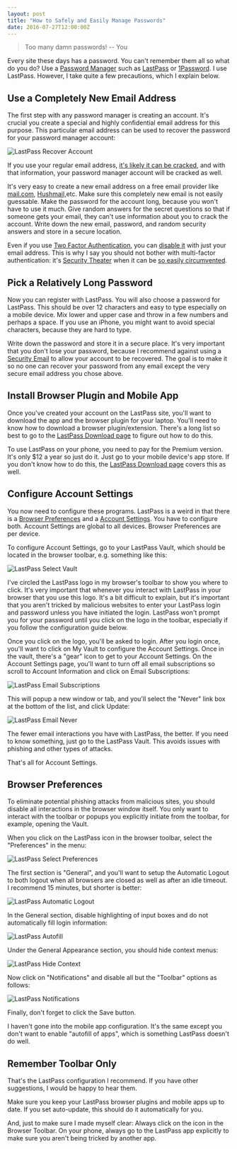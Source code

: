 ```yaml
---
layout: post
title: "How to Safely and Easily Manage Passwords"
date: 2016-07-27T12:00:00Z
---
```



> Too many damn passwords! -- You


Every site these days has a password. You can't remember them all so
what do you do?
Use a
[Password Manager](https://en.wikipedia.org/wiki/Password_manager) such as
[LastPass](https://lastpass.com) or
[1Password](https://1password.com). I use LastPass. However, I take quite a few precautions, which I explain
below.

## Use a Completely New Email Address

The first step with any password manager is creating an account. It's
crucial you create a special and highly confidential email address for this
purpose. This particular email address can be used to recover the
password for your password manager account:

![LastPass Recover Account](/assets/i/lastpass-recover-account.gif)

If you use your regular email address,
[it's likely it can be cracked](http://www.onlinehashcrack.com/how-to-crack-gmail-yahoo-hotmail-account-the-truth.php), and with that information, your password manager account will be cracked as well.

It's very easy to create a new email address on a free email provider
like
[mail.com](http://mail.com),
[Hushmail,](http://hushmail.com)etc. Make sure this completely new email is not easily guessable. Make the password
for the account long, because you won't have to use it much.  Give random answers for the secret questions so that if
someone gets your email, they can't use information about you to crack the account.
Write down the new email, password, and random security answers and store in a secure
location.

Even if you use
[Two Factor Authentication](https://en.wikipedia.org/wiki/Multi-factor_authentication), you can
[disable it](https://lastpass.com/support.php?cmd=showfaq&id=7066) with just your email address. This is why I say you should not bother with multi-factor
authentication: it's
[Security Theater](https://en.wikipedia.org/wiki/Security_theater) when it can be
[so easily circumvented](https://www.wired.com/2016/06/deray-twitter-hack-2-factor-isnt-enough/).

## Pick a Relatively Long Password

Now you can register with LastPass. You will also choose a password for LastPass.
This should be over 12 characters and easy to type especially on a mobile device.
Mix lower and upper case and throw in a few numbers and perhaps a space.
If you use an iPhone, you might want to avoid special characters, because
they are hard to type.

Write down the password and store it in a secure place. It's very important
that you don't lose your password, because I recommend against using a
[Security Email](https://lastpass.com/support.php?cmd=showfaq&id=2465) to allow your account to be recovered. The goal is to make it so no one
can recover your password from any email except the very secure email
address you chose above.

## Install Browser Plugin and Mobile App

Once you've created your account on the LastPass site, you'll want
to download the app and the browser plugin for your laptop. You'll
need to know how to download a browser plugin/extension. There's a long list
so best to go to the
[LastPass Download page](https://lastpass.com/misc_download2.php) to figure out how to do this.

To use LastPass on your phone, you need to pay for the Premium version.
It's only $12 a year so just do it. Just go to your mobile device's app store.
If you don't know how to do this, the
[LastPass Download page](https://lastpass.com/misc_download2.php) covers this as well.

## Configure Account Settings

You now need to configure these programs.
LastPass is a weird in that there is a
[Browser Preferences](https://helpdesk.lastpass.com/extension-preferences/) and a
[Account Settings](https://helpdesk.lastpass.com/account-settings/). You have to configure both. Account Settings are global to all
devices. Browser Preferences are per device.

To configure Account Settings, go to your LastPass Vault, which should
be located in the browser toolbar, e.g. something like this:

![LastPass Select Vault](/assets/i/lastpass-select-vault.gif)

I've circled the LastPass logo in my browser's toolbar to show you where to click.
It's very important that whenever you interact with LastPass in your browser
that you use this logo. It's a bit difficult to explain, but it's important that you
aren't tricked by malicious websites to enter your LastPass login and password
unless you have initiated the login. LastPass won't prompt you for your password
until you click on the logo in the toolbar, especially if you follow the configuration
guide below.

Once you click on the logo, you'll be asked to login. After you login once, you'll
want to click on My Vault to configure the Account Settings. Once in the vault,
there's a "gear" icon to get to your Account Settings. On the Account Settings
page, you'll want to turn off all email subscriptions so scroll to Account Information
and click on Email Subscriptions:

![LastPass Email Subscriptions](/assets/i/lastpass-email-subscriptions.gif)

This will popup a new window or tab, and you'll select the "Never" link box at the
bottom of the list, and click Update:

![LastPass Email Never](/assets/i/lastpass-email-never.gif)

The fewer email interactions you have with LastPass, the better. If you need
to know something, just go to the LastPass Vault. This avoids issues with
phishing and other types of attacks.

That's all for Account Settings.

## Browser Preferences

To eliminate potential phishing attacks from malicious sites, you should disable
all interactions in the browser window itself. You only want to interact with
the toolbar or popups you explicitly initiate from the toolbar, for example,
opening the Vault.

When you click on the LastPass icon in the browser toolbar, select the "Preferences"
in the menu:

![LastPass Select Preferences](/assets/i/lastpass-select-preferences.gif)

The first section is "General", and you'll want to setup the Automatic Logout to both
logout when all browsers are closed as well as after an idle timeout. I recommend 15 minutes,
but shorter is better:

![LastPass Automatic Logout](/assets/i/lastpass-automatic-logout.gif)

In the General section, disable highlighting of input boxes and do not automatically fill
login information:

![LastPass Autofill](/assets/i/lastpass-autofill.gif)

Under the General Appearance section, you should hide context menus:

![LastPass Hide Context](/assets/i/lastpass-hide-context.gif)

Now click on "Notifications" and disable all but the "Toolbar" options as follows:

![LastPass Notifications](/assets/i/lastpass-notifications.gif)

Finally, don't forget to click the Save button.

I haven't gone into the mobile app configuration. It's the same except you don't
want to enable "autofill of apps", which is something LastPass doesn't do well.

## Remember Toolbar Only

That's the LastPass configuration I recommend. If you have other suggestions,
I would be happy to hear them.

Make sure you keep your LastPass browser plugins and mobile apps up to date. If
you set auto-update, this should do it automatically for you.

And, just to make sure I made myself clear: Always click on the icon in the Browser
Toolbar. On your phone, always go to the LastPass app explicitly to make sure
you aren't being tricked by another app.


